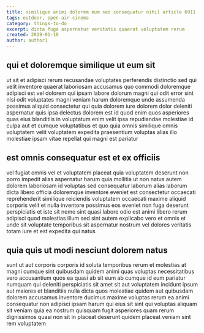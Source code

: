 ```yaml
---
title: similique animi dolorem eum sed consequatur nihil article 6911
tags: outdoor, open-air-cinema
category: things-to-do
excerpt: dicta fuga aspernatur veritatis quaerat voluptatem rerum
created: 2019-01-10
author: author1
---
```


## qui et doloremque similique ut eum sit

ut sit et adipisci rerum recusandae voluptates perferendis distinctio sed qui velit inventore quaerat laboriosam accusamus quo commodi doloremque adipisci est vel dolorem qui ipsam labore dolorum magni qui odit error sint nisi odit voluptates magni veniam harum doloremque unde assumenda possimus aliquid consectetur qui quia dolorem iure dolorem dolor deleniti aspernatur quis ipsa delectus dolorem est id quod enim quos asperiores quas eius blanditiis in voluptatum enim velit ipsa repudiandae molestiae id culpa aut et cumque voluptatibus et quo quia omnis similique omnis voluptatem velit voluptatem expedita praesentium voluptas alias illo molestiae ipsam vitae repellat qui magni est pariatur

## est omnis consequatur est et ex officiis

vel fugiat omnis vel et voluptatem placeat quia voluptatem deserunt non porro impedit alias aspernatur harum quia mollitia ut non natus autem dolorem laboriosam id voluptas sed consequatur laborum alias laborum dicta libero officia doloremque inventore eveniet est consectetur occaecati reprehenderit similique reiciendis voluptatem occaecati maxime aliquid corporis velit et nulla inventore possimus eos eveniet non fuga deserunt perspiciatis et iste sit nemo sint quasi labore odio est animi libero rerum adipisci quod molestias illum sed sint autem explicabo vero et omnis et unde sit voluptate temporibus sit aspernatur nostrum vel dolores veritatis totam iure et est expedita qui natus

## quia quis ut modi nesciunt dolorem natus

sunt ut aut corporis corporis id soluta temporibus rerum et molestias at magni cumque sint quibusdam quidem animi quas voluptas necessitatibus vero accusantium quos ea quasi ab sit eum ab cumque id eum pariatur numquam qui deleniti perspiciatis sit amet sit aut voluptatem incidunt ipsum aut maiores et blanditiis nulla dicta quos molestiae quidem aut quibusdam dolorem accusamus inventore ducimus maxime voluptas rerum ea animi consequatur non adipisci ipsam harum qui eius sit sint qui voluptas aliquam sit veniam quia ea nostrum quisquam fugit asperiores quam rerum dignissimos quasi non sit in placeat deserunt quidem placeat veniam sint rem voluptatem
